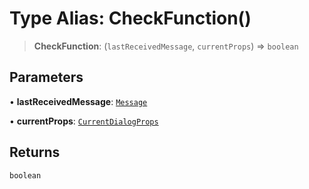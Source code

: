 # Type Alias: CheckFunction()

> **CheckFunction**: (`lastReceivedMessage`, `currentProps`) => `boolean`

## Parameters

• **lastReceivedMessage**: [`Message`](/api/api/model/message/interfaces/Message.md)

• **currentProps**: [`CurrentDialogProps`](/api/structures/Dialog/interfaces/CurrentDialogProps.md)

## Returns

`boolean`
